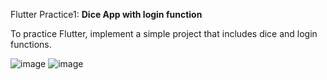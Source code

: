 
Flutter Practice1: **Dice App with login function**

To practice Flutter, implement a simple project that includes dice and login functions.

![image](https://user-images.githubusercontent.com/104848737/167585598-fa50a36d-f73c-4558-868a-c781fa636839.png)
![image](https://user-images.githubusercontent.com/104848737/167585678-b5746f45-84be-4cce-9f7a-37c7bc1072c5.png)

